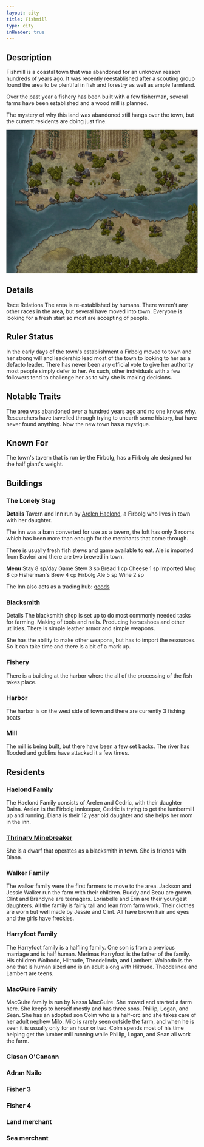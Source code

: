 ```yaml
---
layout: city
title: Fishmill
type: city
inHeader: true
---
```


<!-- <div class="npc-row">
<div style="max-width: 50%" class="npc-column"> -->

## Description
Fishmill is a coastal town that was abandoned for an unknown reason hundreds of years ago. It was recently reestablished after a scouting group found the area to be plentiful in fish and forestry as well as ample farmland.

Over the past year a fishery has been built with a few fisherman, several farms have been established and a wood mill is planned.

The mystery of why this land was abandoned still hangs over the town, but the current residents are doing just fine.

<!-- </div>
<div style="max-width: 50%" class="npc-column"> -->

![Map of Fishmill](Fishmill.jpg "Map of Fishmill")

<!-- </div>
</div> -->

## Details
Race Relations
The area is re-established by humans.
There weren't any other races in the area, but several have moved into town.
Everyone is looking for a fresh start so most are accepting of people.

## Ruler Status
In the early days of the town's establishment a Firbolg moved to town and her strong will and leadership lead most of the town to looking to her as a defacto leader. There has never been any official vote to give her authority most people simply defer to her. As such, other individuals with a few followers tend to challenge her as to why she is making decisions.

## Notable Traits
The area was abandoned over a hundred years ago and no one knows why. Researchers have travelled through trying to unearth some history, but have never found anything. Now the new town has a mystique.

## Known For
The town's tavern that is run by the Firbolg, has a Firbolg ale designed for the half giant's weight.

## Buildings

### The Lonely Stag

**Details**
Tavern and Inn run by [Arelen Haelond](NPCs/ArelenHaelond), a Firbolg who lives in town with her daughter.

The inn was a barn converted for use as a tavern, the loft has only 3 rooms which has been more than enough for the merchants that come through.

There is usually fresh fish stews and game available to eat.
Ale is imported from Bavleri and there are two brewed in town.

**Menu**
Stay	8 sp/day
Game Stew	3 sp
Bread	1 cp
Cheese	1 sp
Imported Mug	8 cp
Fisherman's Brew	4 cp
Firbolg Ale	5 sp
Wine	2 sp

The Inn also acts as a trading hub: [goods](https://www.dndbeyond.com/sources/phb/equipment#TradeGoodsTable)

### Blacksmith

Details
The blacksmith shop is set up to do most commonly needed tasks for farming. Making of tools and nails. Producing horseshoes and other utilities. There is simple leather armor and simple weapons.

She has the ability to make other weapons, but has to import the resources. So it can take time and there is a bit of a mark up.

### Fishery

There is a building at the harbor where the all of the processing of the fish takes place.

### Harbor

The harbor is on the west side of town and there are currently 3 fishing boats

### Mill

The mill is being built, but there have been a few set backs. The river has flooded and goblins have attacked it a few times.

## Residents

### Haelond Family

The Haelond Family consists of Arelen and Cedric, with their daughter Daina. Arelen is the Firbolg innkeeper, Cedric is trying to get the lumbermill up and running. Diana is their 12 year old daughter and she helps her mom in the inn.

### [Thrinarv Minebreaker](NPCs/ThrinarvMinebreaker)

She is a dwarf that operates as a blacksmith in town. She is friends with Diana.

### Walker Family

The walker family were the first farmers to move to the area. Jackson and Jessie Walker run the farm with their children. Buddy and Beau are grown. Clint and Brandyne are teenagers. Loriabelle and Erin are their youngest daughters. All the family is fairly tall and lean from farm work. Their clothes are worn but well made by Jessie and Clint. All have brown hair and eyes and the girls have freckles.

### Harryfoot Family

The Harryfoot family is a halfling family. One son is from a previous marriage and is half human. Merimas Harryfoot is the father of the family. His children Wolbodo, Hiltrude, Theodelinda, and Lambert.
Wolbodo is the one that is human sized and is an adult along with Hiltrude. Theodelinda and Lambert are teens.

### MacGuire Family

MacGuire family is run by Nessa MacGuire. She moved and started a farm here. She keeps to herself mostly and has three sons. Phillip, Logan, and Sean. She has an adopted son Colm who is a half-orc and she takes care of her adult nephew Milo. Milo is rarely seen outside the farm, and when he is seen it is usually only for an hour or two.
Colm spends most of his time helping get the lumber mill running while Phillip, Logan, and Sean all work the farm.

### Glasan O'Canann

### Adran Nailo

### Fisher 3

### Fisher 4

### Land merchant

### Sea merchant